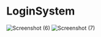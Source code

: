 # LoginSystem


![Screenshot (6)](https://user-images.githubusercontent.com/107791145/217591941-8e817d9c-0e86-4f2d-ba45-6cef6cc4dd5b.png)
![Screenshot (7)](https://user-images.githubusercontent.com/107791145/217591979-abbadd12-a96a-4289-adf6-c988d185de96.png)
